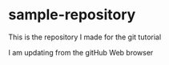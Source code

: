 # sample-repository

This is the repository I made for the git tutorial

I am updating from the gitHub Web browser
